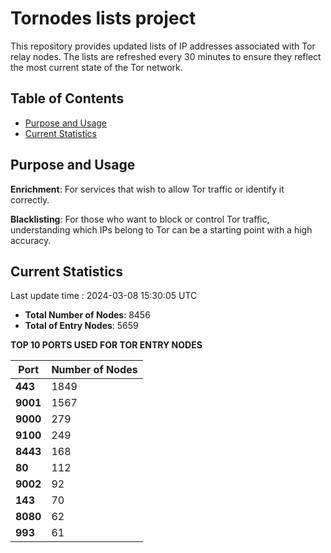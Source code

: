 # Tornodes lists project

This repository provides updated lists of IP addresses associated with Tor relay nodes. The lists are refreshed every 30 minutes to ensure they reflect the most current state of the Tor network.

## Table of Contents

- [Purpose and Usage](#purpose-and-usage)
- [Current Statistics](#current-statistics)


## Purpose and Usage

**Enrichment**: For services that wish to allow Tor traffic or identify it correctly.

**Blacklisting**: For those who want to block or control Tor traffic, understanding which IPs belong to Tor can be a starting point with a high accuracy.

## Current Statistics

Last update time : 2024-03-08 15:30:05 UTC

- **Total Number of Nodes**: 8456
- **Total of Entry Nodes**: 5659

**TOP 10 PORTS USED FOR TOR ENTRY NODES**

| **Port** | **Number of Nodes** |
|------|-----------------|
| **443**   | 1849  |
| **9001**   | 1567  |
| **9000**   | 279  |
| **9100**   | 249  |
| **8443**   | 168  |
| **80**   | 112  |
| **9002**   | 92  |
| **143**   | 70  |
| **8080**   | 62  |
| **993**   | 61  |

